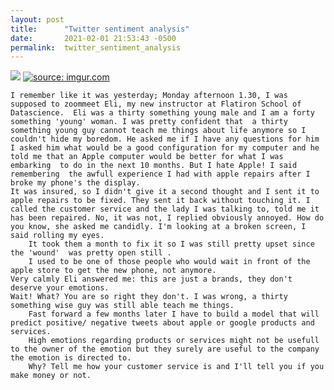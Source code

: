 ```yaml
---
layout: post
title:      "Twitter sentiment analysis"
date:       2021-02-01 21:53:43 -0500
permalink:  twitter_sentiment_analysis
---
```


<img src="https://i.imgur.com/0FZrIy7.png" class="img-responsive">
<a href="https://imgur.com/0FZrIy7"><img src="https://i.imgur.com/0FZrIy7.png" title="source: imgur.com" /></a>


    I remember like it was yesterday; Monday afternoon 1.30, I was supposed to zoommeet Eli, my new instructor at Flatiron School of Datascience.  Eli was a thirty something young male and I am a forty something 'young' woman. I was pretty confident that  a thirty something young guy cannot teach me things about life anymore so I couldn't hide my boredom. He asked me if I have any questions for him I asked him what would be a good configuration for my computer and he told me that an Apple computer would be better for what I was embarking  to do in the next 10 months. But I hate Apple! I said remembering  the awfull experience I had with apple repairs after I broke my phone's the display. 
    It was insured, so I didn't give it a second thought and I sent it to apple repairs to be fixed. They sent it back without touching it. I called the customer service and the lady I was talking to, told me it has been repaired. No, it was not, I replied obviously annoyed. How do you know, she asked me candidly. I'm looking at a broken screen, I said rolling my eyes. 
		It took them a month to fix it so I was still pretty upset since the 'wound'  was pretty open still . 
		I used to be one of those people who would wait in front of the apple store to get the new phone, not anymore. 
    Very calmly Eli answered me: this are just a brands, they don't deserve your emotions.
    Wait! What? You are so right they don't. I was wrong, a thirty something wise guy was still able teach me things. 
		Fast forward a few months later I have to build a model that will predict positive/ negative tweets about apple or google products and services.
		High emotions regarding products or services might not be usefull to the owner of the emotion but they surely are useful to the company the emotion is directed to.
		Why? Tell me how your customer service is and I'll tell you if you make money or not.

